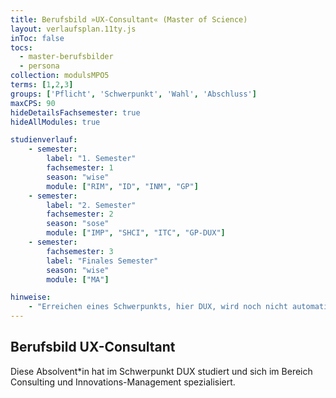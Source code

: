 ```yaml
---
title: Berufsbild »UX-Consultant« (Master of Science)
layout: verlaufsplan.11ty.js
inToc: false
tocs:
  - master-berufsbilder
  - persona
collection: modulsMPO5
terms: [1,2,3]
groups: ['Pflicht', 'Schwerpunkt', 'Wahl', 'Abschluss']
maxCPS: 90
hideDetailsFachsemester: true
hideAllModules: true

studienverlauf:
    - semester:
        label: "1. Semester"
        fachsemester: 1
        season: "wise"
        module: ["RIM", "ID", "INM", "GP"]
    - semester:
        label: "2. Semester"
        fachsemester: 2
        season: "sose"
        module: ["IMP", "SHCI", "ITC", "GP-DUX"]
    - semester:
        fachsemester: 3
        label: "Finales Semester"
        season: "wise"
        module: ["MA"]

hinweise:
    - "Erreichen eines Schwerpunkts, hier DUX, wird noch nicht automatisch geprüft"
---
```



## Berufsbild UX-Consultant

Diese Absolvent*in hat im Schwerpunkt DUX studiert und sich im Bereich Consulting und Innovations-Management spezialisiert.